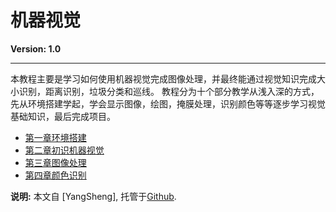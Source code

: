 # 

# 机器视觉

**Version: 1.0**

---
本教程主要是学习如何使用机器视觉完成图像处理，并最终能通过视觉知识完成大小识别，距离识别，垃圾分类和巡线。
教程分为十个部分教学从浅入深的方式，先从环境搭建学起，学会显示图像，绘图，掩膜处理，识别颜色等等逐步学习视觉基础知识，最后完成项目。


*   [第一章环境搭建](第一章环境搭建.md)
*   [第二章初识机器视觉](第二章机器视觉-初识机器视觉.md)
*   [第三章图像处理](第三章图像处理.md)
*   [第四章颜色识别](第四章颜色识别.md)

**说明:** 本文自 [YangSheng], 托管于[Github][github].

[github]: https://github.com/yangzl2014/OpenCV-Tutorial/
